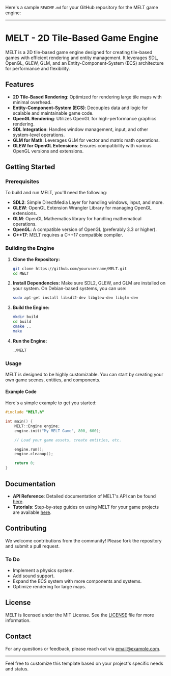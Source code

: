 Here's a sample `README.md` for your GitHub repository for the MELT game engine:

---

# MELT - 2D Tile-Based Game Engine

MELT is a 2D tile-based game engine designed for creating tile-based games with efficient rendering and entity management. It leverages SDL, OpenGL, GLEW, GLM, and an Entity-Component-System (ECS) architecture for performance and flexibility.

## Features

- **2D Tile-Based Rendering**: Optimized for rendering large tile maps with minimal overhead.
- **Entity-Component-System (ECS)**: Decouples data and logic for scalable and maintainable game code.
- **OpenGL Rendering**: Utilizes OpenGL for high-performance graphics rendering.
- **SDL Integration**: Handles window management, input, and other system-level operations.
- **GLM for Math**: Leverages GLM for vector and matrix math operations.
- **GLEW for OpenGL Extensions**: Ensures compatibility with various OpenGL versions and extensions.

## Getting Started

### Prerequisites

To build and run MELT, you'll need the following:

- **SDL2**: Simple DirectMedia Layer for handling windows, input, and more.
- **GLEW**: OpenGL Extension Wrangler Library for managing OpenGL extensions.
- **GLM**: OpenGL Mathematics library for handling mathematical operations.
- **OpenGL**: A compatible version of OpenGL (preferably 3.3 or higher).
- **C++17**: MELT requires a C++17 compatible compiler.

### Building the Engine

1. **Clone the Repository:**
   ```bash
   git clone https://github.com/yourusername/MELT.git
   cd MELT
   ```

2. **Install Dependencies:**
   Make sure SDL2, GLEW, and GLM are installed on your system. On Debian-based systems, you can use:
   ```bash
   sudo apt-get install libsdl2-dev libglew-dev libglm-dev
   ```

3. **Build the Engine:**
   ```bash
   mkdir build
   cd build
   cmake ..
   make
   ```

4. **Run the Engine:**
   ```bash
   ./MELT
   ```

### Usage

MELT is designed to be highly customizable. You can start by creating your own game scenes, entities, and components.

#### Example Code

Here's a simple example to get you started:

```cpp
#include "MELT.h"

int main() {
    MELT::Engine engine;
    engine.init("My MELT Game", 800, 600);

    // Load your game assets, create entities, etc.

    engine.run();
    engine.cleanup();

    return 0;
}
```

## Documentation

- **API Reference**: Detailed documentation of MELT's API can be found [here](link-to-api-docs).
- **Tutorials**: Step-by-step guides on using MELT for your game projects are available [here](link-to-tutorials).

## Contributing

We welcome contributions from the community! Please fork the repository and submit a pull request.

### To Do

- Implement a physics system.
- Add sound support.
- Expand the ECS system with more components and systems.
- Optimize rendering for large maps.

## License

MELT is licensed under the MIT License. See the [LICENSE](LICENSE) file for more information.

## Contact

For any questions or feedback, please reach out via [email@example.com](mailto:email@example.com).

---

Feel free to customize this template based on your project's specific needs and status.
